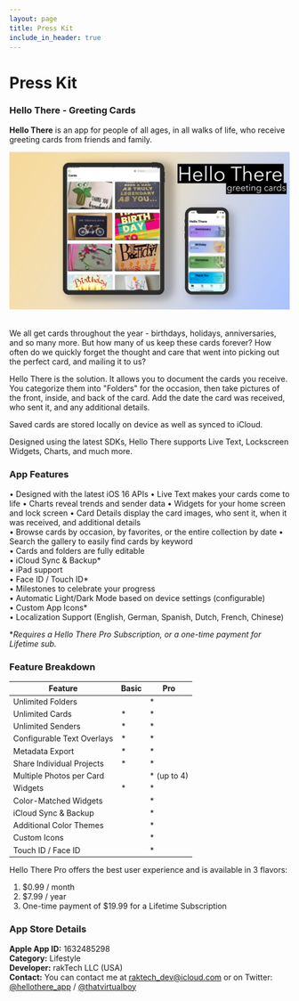```yaml
---
layout: page
title: Press Kit
include_in_header: true
---
```


# Press Kit

### Hello There - Greeting Cards

**Hello There** is an app for people of all ages, in all walks of life, who receive greeting cards from friends and family. 

![](/assets/hellothere-promo1.png)<br><br>

We all get cards throughout the year - birthdays, holidays, anniversaries, and so many more. But how many of us keep these cards forever? How often do we quickly forget the thought and care that went into picking out the perfect card, and mailing it to us?

Hello There is the solution. It allows you to document the cards you receive. You categorize them into "Folders" for the occasion, then take pictures of the front, inside, and back of the card. Add the date the card was received, who sent it, and any additional details.

Saved cards are stored locally on device as well as synced to iCloud.

Designed using the latest SDKs, Hello There supports Live Text, Lockscreen Widgets, Charts, and much more.

### App Features 
• Designed with the latest iOS 16 APIs
• Live Text makes your cards come to life
• Charts reveal trends and sender data
• Widgets for your home screen and lock screen
• Card Details display the card images, who sent it, when it was received, and additional details  
• Browse cards by occasion, by favorites, or the entire collection by date
• Search the gallery to easily find cards by keyword    
• Cards and folders are fully editable  
• iCloud Sync & Backup*  
• iPad support  
• Face ID / Touch ID*   
• Milestones to celebrate your progress  
• Automatic Light/Dark Mode based on device settings (configurable)  
• Custom App Icons*    
• Localization Support (English, German, Spanish, Dutch, French, Chinese) 

**Requires a Hello There Pro Subscription, or a one-time payment for Lifetime sub.* 

### Feature Breakdown

| Feature | Basic | Pro |
| --- | --- | --- |
| Unlimited Folders | | * |
| Unlimited Cards | * | * |
| Unlimited Senders | * | * |
| Configurable Text Overlays | * | * |
| Metadata Export | * | * |
| Share Individual Projects | * | * |
| Multiple Photos per Card |  | * (up to 4) |
| Widgets | * | * | 
| Color-Matched Widgets |  | * |
| iCloud Sync & Backup |  | * |
| Additional Color Themes |  | * |
| Custom Icons |  | * |
| Touch ID / Face ID |  | * |

Hello There Pro offers the best user experience and is available in 3 flavors:

1. $0.99 / month
2. $7.99 / year
3. One-time payment of $19.99 for a Lifetime Subscription 

### App Store Details
**Apple App ID:** 1632485298  
**Category:** Lifestyle  
**Developer:** rakTech LLC (USA)  
**Contact:** You can contact me at [raktech_dev@icloud.com](mailto:raktech_dev@icloud.com) or on Twitter: [@hellothere_app](https://twitter.com/hellothere_app) / [@thatvirtualboy](https://twitter.com/thatvirtualboy)
